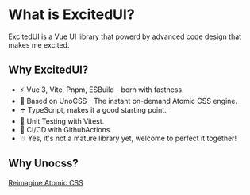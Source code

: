 # What is ExcitedUI?

ExcitedUI is a Vue UI library that powerd by advanced code design that makes me excited.

## Why ExcitedUI?

- ⚡️ Vue 3, Vite, Pnpm, ESBuild - born with fastness.
- 🌈 Based on UnoCSS - The instant on-demand Atomic CSS engine.
- ☂️ TypeScript, makes it a good starting point.
- 👾 Unit Testing with Vitest.
- 🔧 CI/CD with GithubActions.
- 💥 Yes, it's not a mature library yet, welcome to perfect it together! 

## Why Unocss?

[Reimagine Atomic CSS](https://antfu.me/posts/reimagine-atomic-css)


